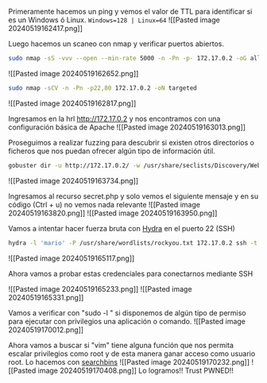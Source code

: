 
Primeramente hacemos un ping y vemos el valor de TTL para identificar si es un Windows ó Linux. `Windows=128 | Linux=64`
![[Pasted image 20240519162417.png]]

Luego hacemos un scaneo con nmap y verificar puertos abiertos.

```bash
sudo nmap -sS -vvv --open --min-rate 5000 -n -Pn -p- 172.17.0.2 -oG allPorts
```
![[Pasted image 20240519162652.png]]

```bash
sudo nmap -sCV -n -Pn -p22,80 172.17.0.2 -oN targeted
```
![[Pasted image 20240519162817.png]]

Ingresamos en la hrl http://172.17.0.2 y nos encontramos con una configuración básica de Apache
![[Pasted image 20240519163013.png]]

Proseguimos a realizar fuzzing para descubrir si existen otros directorios o ficheros que nos puedan ofrecer algún tipo de información útil.

```bash
gobuster dir -u http://172.17.0.2/ -w /usr/share/seclists/Discovery/Web-Content/directory-list-2.3-medium.txt -t 20 -x php,txt,html -o gosbster_trust 
```

![[Pasted image 20240519163734.png]]

Ingresamos al recurso secret.php y solo vemos el siguiente mensaje y en su código (Ctrl + u) no vemos nada relevante
![[Pasted image 20240519163820.png]]
![[Pasted image 20240519163950.png]]

Vamos a intentar hacer fuerza bruta con [Hydra](https://github.com/vanhauser-thc/thc-hydra) en el puerto 22 (SSH)

```bash
hydra -l 'mario' -P /usr/share/wordlists/rockyou.txt 172.17.0.2 ssh -t 64
```

![[Pasted image 20240519165117.png]]

Ahora vamos a probar estas credenciales para conectarnos mediante SSH

![[Pasted image 20240519165233.png]]
![[Pasted image 20240519165331.png]]

Vamos a verificar con "sudo -l " si disponemos de algún tipo de permiso para ejecutar con privilegios una aplicación o comando.
![[Pasted image 20240519170012.png]]

Ahora vamos a buscar si "vim" tiene alguna función que nos permita escalar privilegios como root y de esta manera ganar acceso como usuario root. Lo hacemos con [searchbins](https://github.com/r1vs3c/searchbins)
![[Pasted image 20240519170232.png]]
![[Pasted image 20240519170408.png]]
Lo logramos!! Trust PWNED!!
